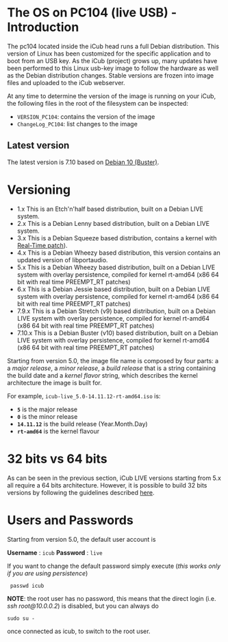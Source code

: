 # The OS on PC104 (live USB) - Introduction

The pc104 located inside the iCub head runs a full Debian distribution.
This version of Linux has been customized for the specific application and to boot from an USB key. As the iCub (project) grows up, many updates have been performed to this Linux usb-key image to follow the hardware as well as the Debian distribution changes. Stable versions are frozen into image files and uploaded to the iCub webserver.

At any time to determine the version of the image is running on your iCub, the following files in the root of the filesystem can be inspected:

- `VERSION_PC104`: contains the version of the image
- `ChangeLog_PC104`: list changes to the image

## Latest version
The latest version is 7.10 based on [Debian 10 (Buster)](https://www.debian.org/releases/buster/).

# Versioning
- 1.x This is an Etch'n'half based distribution, built on a Debian LIVE system.
- 2.x This is a Debian Lenny based distribution, built on a Debian LIVE system.
- 3.x This is a Debian Squeeze based distribution, contains a kernel with [Real-Time patch](https://rt.wiki.kernel.org/index.php/Main_Page)).
- 4.x This is a Debian Wheezy based distribution, this version contains an updated version of libportaudio.
- 5.x This is a Debian Wheezy based distribution, built on a Debian LIVE system with overlay persistence, compiled for kernel rt-amd64 (x86 64 bit with real time PREEMPT_RT patches)
- 6.x This is a Debian Jessie based distribution, built on a Debian LIVE system with overlay persistence, compiled for kernel rt-amd64 (x86 64 bit with real time PREEMPT_RT patches)
- 7.9.x This is a Debian Stretch (v9) based distribution, built on a Debian LIVE system with overlay persistence, compiled for kernel rt-amd64 (x86 64 bit with real time PREEMPT_RT patches)
- 7.10.x This is a Debian Buster (v10) based distribution, built on a Debian LIVE system with overlay persistence, compiled for kernel rt-amd64 (x86 64 bit with real time PREEMPT_RT patches)

Starting from version 5.0, the image file name is composed by four parts: a a *major release*, a *minor release*, a *build release* that is a string containing the build date and a *kernel flavor* string, which describes the kernel architecture the image is built for.

For example, `icub-live_5.0-14.11.12-rt-amd64.iso` is:

- **`5`** is the major release
- **`0`** is the minor release
- **`14.11.12`** is the build release (Year.Month.Day)
- **`rt-amd64`** is the kernel flavour

# 32 bits vs 64 bits
As can be seen in the previous section, iCub LIVE versions starting from 5.x all require a 64 bits architecture. However, it is possible to build 32 bits versions by following the guidelines described [here](./icub-live-32bits.md).

# Users and Passwords
Starting from version 5.0, the default user account is

**Username** : `icub`
**Password** : `live`

If you want to change the default password simply execute (*this works only if you are using persistence*)

` passwd icub`

**NOTE**: the root user has no password, this means that the direct login (i.e. *ssh root\@10.0.0.2*) is disabled, but you can always do

`sudo su - `

once connected as icub, to switch to the root user.
